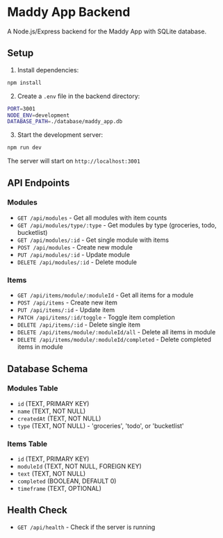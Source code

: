 # Maddy App Backend

A Node.js/Express backend for the Maddy App with SQLite database.

## Setup

1. Install dependencies:
```bash
npm install
```

2. Create a `.env` file in the backend directory:
```bash
PORT=3001
NODE_ENV=development
DATABASE_PATH=./database/maddy_app.db
```

3. Start the development server:
```bash
npm run dev
```

The server will start on `http://localhost:3001`

## API Endpoints

### Modules

- `GET /api/modules` - Get all modules with item counts
- `GET /api/modules/type/:type` - Get modules by type (groceries, todo, bucketlist)
- `GET /api/modules/:id` - Get single module with items
- `POST /api/modules` - Create new module
- `PUT /api/modules/:id` - Update module
- `DELETE /api/modules/:id` - Delete module

### Items

- `GET /api/items/module/:moduleId` - Get all items for a module
- `POST /api/items` - Create new item
- `PUT /api/items/:id` - Update item
- `PATCH /api/items/:id/toggle` - Toggle item completion
- `DELETE /api/items/:id` - Delete single item
- `DELETE /api/items/module/:moduleId/all` - Delete all items in module
- `DELETE /api/items/module/:moduleId/completed` - Delete completed items in module

## Database Schema

### Modules Table
- `id` (TEXT, PRIMARY KEY)
- `name` (TEXT, NOT NULL)
- `createdAt` (TEXT, NOT NULL)
- `type` (TEXT, NOT NULL) - 'groceries', 'todo', or 'bucketlist'

### Items Table
- `id` (TEXT, PRIMARY KEY)
- `moduleId` (TEXT, NOT NULL, FOREIGN KEY)
- `text` (TEXT, NOT NULL)
- `completed` (BOOLEAN, DEFAULT 0)
- `timeframe` (TEXT, OPTIONAL)

## Health Check

- `GET /api/health` - Check if the server is running 